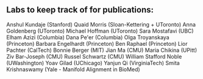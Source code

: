 ## Labs to keep track of for publications:

Anshul Kundaje (Stanford)
Quaid Morris (Sloan-Kettering + UToronto)
Anna Goldenberg (UToronto)
Michael Hoffman (UToronto)
Sara Mostafavi (UBC)
Elham Azizi (Columbia)
Dana Pe'er (Columbia)
Olga Troyanskaya (Princeton)
Barbara Engelhardt (Princeton)
Ben Raphael (Princeton)
Lior Pachter (CalTech)
Bonnie Berger (MIT)
Jian Ma (CMU)
Maria Chikina (UPitt)
Ziv Bar-Joseph (CMU)
Russel Schwartz (CMU)
William Stafford Noble (UWashington)
Yoav Gilad (UChicago)
Yanjun Qi (VirginiaTech)
Smita Krishnaswamy (Yale - Manifold Alignment in BioMed)
